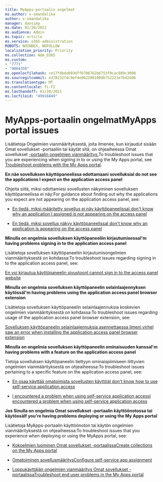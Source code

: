 ```yaml
---
title: MyApps-portaalin ongelmat
ms.author: v-smandalika
author: v-smandalika
manager: dansimp
ms.date: 01/20/2021
ms.audience: Admin
ms.topic: article
ms.service: o365-administration
ROBOTS: NOINDEX, NOFOLLOW
localization_priority: Priority
ms.collection: Adm_O365
ms.custom:
- "7771"
- "9004350"
ms.openlocfilehash: ce17fdbda093dff6706762b6753f9cac889c3098
ms.sourcegitcommit: e378232f4c9ef4e962208100db752221e7bd2dd6
ms.translationtype: MT
ms.contentlocale: fi-FI
ms.lasthandoff: 01/20/2021
ms.locfileid: "49916849"
---
```

# <a name="myapps-portal-issues"></a><span data-ttu-id="6f597-102">MyApps-portaalin ongelmat</span><span class="sxs-lookup"><span data-stu-id="6f597-102">MyApps portal issues</span></span>

<span data-ttu-id="6f597-103">Lisätietoja Ongelmien vianmäärityksestä, joita ilmenee, kun kirjaudut sisään Omat sovellukset -portaaliin tai käytät sitä, on ohjeaiheessa Omat sovellukset [-portaalin ongelmien vianmääritys.](https://docs.microsoft.com/azure/active-directory/user-help/my-apps-portal-end-user-troubleshoot)</span><span class="sxs-lookup"><span data-stu-id="6f597-103">To troubleshoot issues that you are experiencing when signing in to or using the My Apps portal, see [Troubleshoot problems with the My Apps portal](https://docs.microsoft.com/azure/active-directory/user-help/my-apps-portal-end-user-troubleshoot).</span></span>

<span data-ttu-id="6f597-104">**En näe sovelluksen käyttöpaneelissa odottamaani sovelluksia**</span><span class="sxs-lookup"><span data-stu-id="6f597-104">**I do not see the applications I expect on the application access panel**</span></span>

<span data-ttu-id="6f597-105">Ohjeita siitä, miksi odottamiesi sovellusten näkyminen sovelluksen käyttöpaneelissa ei näy:</span><span class="sxs-lookup"><span data-stu-id="6f597-105">For guidance about finding out why the applications you expect are not appearing on the application access panel, see:</span></span>

- [<span data-ttu-id="6f597-106">En tiedä, miksi määritetty sovellus ei näy käyttöpaneelissa</span><span class="sxs-lookup"><span data-stu-id="6f597-106">I don't know why an application I assigned is not appearing on the access panel</span></span>](https://docs.microsoft.com/azure/active-directory/application-access-panel-unexpected-application-not-appearing/)
     
- [<span data-ttu-id="6f597-107">En tiedä, miksi sovellus näkyy käyttöpaneelissa</span><span class="sxs-lookup"><span data-stu-id="6f597-107">I don't know why an application is appearing on the access panel</span></span>](https://docs.microsoft.com/azure/active-directory/application-access-panel-unexpected-application-appears/)

<span data-ttu-id="6f597-108">**Minulla on ongelmia sovelluksen käyttöpaneeliin kirjautumisessa**</span><span class="sxs-lookup"><span data-stu-id="6f597-108">**I'm having problems signing in to the application access panel**</span></span>

<span data-ttu-id="6f597-109">Lisätietoja sovelluksen käyttöpaneeliin kirjautumisongelmien vianmäärityksestä on kohdassa:</span><span class="sxs-lookup"><span data-stu-id="6f597-109">To troubleshoot issues regarding signing in to the application access panel, see:</span></span>

[<span data-ttu-id="6f597-110">En voi kirjautua käyttöpaneelin sivustoon</span><span class="sxs-lookup"><span data-stu-id="6f597-110">I cannot sign in to the access panel website</span></span>](https://docs.microsoft.com/azure/active-directory/manage-apps/application-sign-in-other-problem-access-panel)

<span data-ttu-id="6f597-111">**Minulla on ongelmia sovelluksen käyttöpaneelin selainlaajennyksen käytössä**</span><span class="sxs-lookup"><span data-stu-id="6f597-111">**I'm having problems using the application access panel browser extension**</span></span>

<span data-ttu-id="6f597-112">Lisätietoja sovelluksen käyttöpaneelin selainlaajennuksia koskevien ongelmien vianmäärityksestä on kohdassa:</span><span class="sxs-lookup"><span data-stu-id="6f597-112">To troubleshoot issues regarding usage of the application access panel browser extension, see:</span></span>

[<span data-ttu-id="6f597-113">Sovelluksen käyttöpaneelin selainlaajennuksia asennettaessa ilmeni virhe</span><span class="sxs-lookup"><span data-stu-id="6f597-113">I saw an error when installing the application access panel browser extension</span></span>](https://docs.microsoft.com/azure/active-directory/application-access-panel-extension-problem-installing/)

<span data-ttu-id="6f597-114">**Minulla on ongelmia sovelluksen käyttöpaneelin ominaisuuden kanssa**</span><span class="sxs-lookup"><span data-stu-id="6f597-114">**I'm having problems with a feature on the application access panel**</span></span>

<span data-ttu-id="6f597-115">Tietoja sovelluksen käyttöpaneelin tiettyyn ominaispiimiseen liittyvien ongelmien vianmäärityksestä on ohjeaiheessa:</span><span class="sxs-lookup"><span data-stu-id="6f597-115">To troubleshoot issues pertaining to a specific feature on the application access panel, see:</span></span>

- [<span data-ttu-id="6f597-116">En osaa käyttää omatoimista sovellusten käyttöä</span><span class="sxs-lookup"><span data-stu-id="6f597-116">I don't know how to use self-service application access</span></span>](https://docs.microsoft.com/azure/active-directory/manage-apps/access-panel-manage-self-service-access) 

- [<span data-ttu-id="6f597-117">I encountered a problem when using self-service application access</span><span class="sxs-lookup"><span data-stu-id="6f597-117">I encountered a problem when using self-service application access</span></span>](https://docs.microsoft.com/azure/active-directory/manage-apps/access-panel-manage-self-service-access)
    
<span data-ttu-id="6f597-118">**Jos Sinulla on ongelmia Omat sovellukset -portaalin käyttöönotossa tai käytössä**</span><span class="sxs-lookup"><span data-stu-id="6f597-118">**If you're having problems deploying or using the My Apps portal**</span></span>

<span data-ttu-id="6f597-119">Lisätietoja MyApps-portaalin käyttöönoton tai käytön ongelmien vianmäärityksestä on ohjeaiheessa:</span><span class="sxs-lookup"><span data-stu-id="6f597-119">To troubleshoot issues that you experience when deploying or using the MyApps portal, see:</span></span>

- [<span data-ttu-id="6f597-120">Kokoelmien luominen Omat sovellukset -portaalissa</span><span class="sxs-lookup"><span data-stu-id="6f597-120">Create collections on the My Apps portal</span></span>](https://docs.microsoft.com/azure/active-directory/manage-apps/access-panel-collections) 
    
- [<span data-ttu-id="6f597-121">Omatoiminen sovellusmääritys</span><span class="sxs-lookup"><span data-stu-id="6f597-121">Configure self-service app assignment</span></span>](https://docs.microsoft.com/azure/active-directory/manage-apps/manage-self-service-access)
     
- [<span data-ttu-id="6f597-122">Loppukäyttäjän ongelmien vianmääritys Omat sovellukset -portaalissa</span><span class="sxs-lookup"><span data-stu-id="6f597-122">Troubleshoot end user problems in the My Apps portal</span></span>](https://docs.microsoft.com/azure/active-directory/user-help/my-apps-portal-end-user-troubleshoot)



